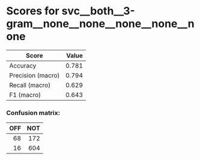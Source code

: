 # Scores for svc__both__3-gram__none__none__none__none__none
|      Score      |Value|
|-----------------|----:|
|Accuracy         |0.781|
|Precision (macro)|0.794|
|Recall (macro)   |0.629|
|F1 (macro)       |0.643|

### Confusion matrix:
|OFF|NOT|
|--:|--:|
| 68|172|
| 16|604|
